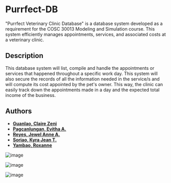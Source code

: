 # Purrfect-DB
 "Purrfect Veterinary Clinic Database" is a database system developed as a requirement for the COSC 30013 Modeling and Simulation course. This system efficiently manages appointments, services, and associated costs at a veterinary clinic.

## Description
This database system will list, compile and handle the appointments or services that happened throughout a specific work day. This system will also secure the records of all the information needed in the service/s and will compute its cost appointed by the pet's owner. This way, the clinic can easily track down the appointments made in a day and the expected total income of the business.

## Authors
- **[Guanlao, Claire Zeni]()**
- **[Pagcanlungan, Evitha A.](https://github.com/eviitamin)**
- **[Reyes, Jewel Anne A.](https://github.com/Jewel-Anne)**
- **[Soriao, Kyra Jean T.]()**
- **[Yambao, Roxanne](https://github.com/nozomi-jpg)**


![image](https://github.com/Jewel-Anne/Purrfect-DB/assets/72534490/e239a4ff-28cf-470b-b417-29f19ddb05d8)

![image](https://github.com/Jewel-Anne/Purrfect-DB/assets/72534490/85278dd6-e8ff-465b-b47d-ef65b4d2d62a)

![image](https://github.com/Jewel-Anne/Purrfect-DB/assets/72534490/bc6c424c-0d61-4035-aa5e-4febd1196be3)

